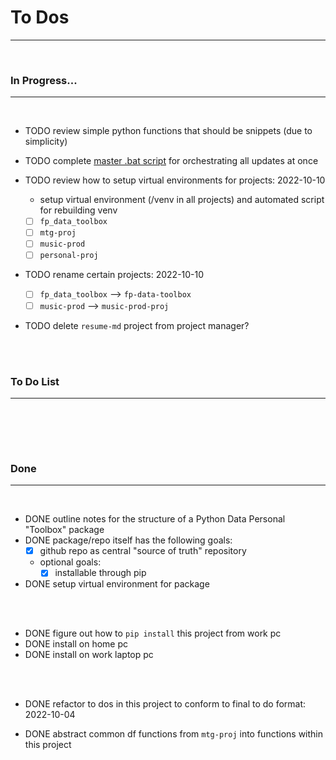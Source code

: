 # **To Dos**

---

<br>

### **In Progress...**

---

<br>

- TODO review simple python functions that should be snippets (due to simplicity)

- TODO complete [master .bat script](./scripts/batch/master_script.bat) for orchestrating all updates at once

- TODO review how to setup virtual environments for projects: 2022-10-10
    - setup virtual environment (/venv in all projects) and automated script for rebuilding venv
    - [ ] `fp_data_toolbox`
    - [ ] `mtg-proj`
    - [ ] `music-prod`
    - [ ] `personal-proj`

- TODO rename certain projects: 2022-10-10
    - [ ] `fp_data_toolbox` --> `fp-data-toolbox`
    - [ ] `music-prod` --> `music-prod-proj`

- TODO delete `resume-md` project from project manager?

<br><br>

### **To Do List**

---

<br>

<br><br>

### **Done**

---

<br>

- DONE outline notes for the structure of a Python Data Personal "Toolbox" package
- DONE package/repo itself has the following goals:
    - [x] github repo as central "source of truth" repository
    - optional goals:
        - [x] installable through pip
- DONE setup virtual environment for package

<br><br>

- DONE figure out how to `pip install` this project from work pc
- DONE install on home pc
- DONE install on work laptop pc

<br><br>

- DONE refactor to dos in this project to conform to final to do format: 2022-10-04

- DONE abstract common df functions from `mtg-proj` into functions within this project

<br><br>
